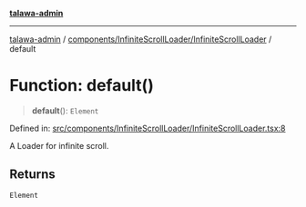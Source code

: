 [**talawa-admin**](../../../../README.md)

***

[talawa-admin](../../../../README.md) / [components/InfiniteScrollLoader/InfiniteScrollLoader](../README.md) / default

# Function: default()

> **default**(): `Element`

Defined in: [src/components/InfiniteScrollLoader/InfiniteScrollLoader.tsx:8](https://github.com/gautam-divyanshu/talawa-admin/blob/9fec1eef6a4674b14f6abe30e3be3844537d8dc2/src/components/InfiniteScrollLoader/InfiniteScrollLoader.tsx#L8)

A Loader for infinite scroll.

## Returns

`Element`

